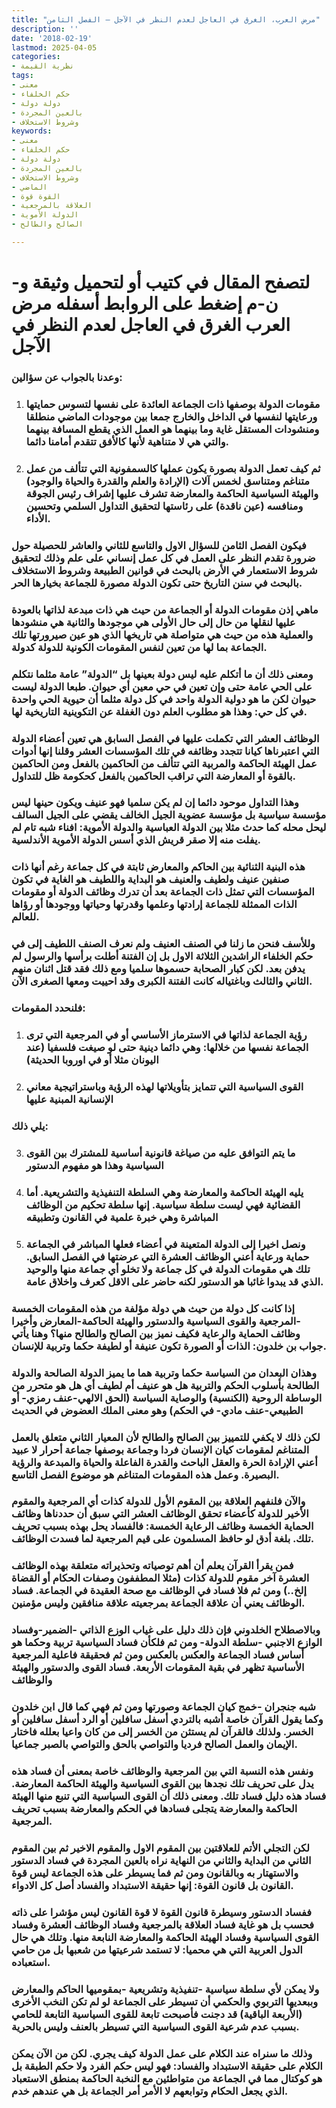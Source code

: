 ```yaml
---
title: "مرض العرب، الغرق في العاجل لعدم النظر في الآجل – الفصل الثامن"
description: ''
date: '2018-02-19'
lastmod: 2025-04-05
categories:
- نظرية القيمة
tags:
- معنى
- حكم الخلفاء
- دولة دولة
- بالعين المجردة
- وشروط الاستخلاف
keywords:
- معنى
- حكم الخلفاء
- دولة دولة
- بالعين المجردة
- وشروط الاستخلاف
- الماضي
- القوة قوة
- العلاقة بالمرجعية
- الدولة الأموية
- الصالح والطالح

---
```

# **لتصفح المقال في كتيب أو لتحميل وثيقة و-ن-م إضغط على الروابط أسفله** **مرض العرب الغرق في العاجل لعدم النظر في الآجل**

### وعدنا بالجواب عن سؤالين:

1. ### مقومات الدولة بوصفها ذات الجماعة العائدة على نفسها لتسوس حمايتها ورعايتها لنفسها في الداخل والخارج جمعا بين موجودات الماضي منطلقا ومنشودات المستقل غاية وما بينهما هو العمل الذي يقطع المسافة بينهما والتي هي لا متناهية لأنها كالأفق تتقدم أمامنا دائما.
2. ### ثم كيف تعمل الدولة بصورة يكون عملها كالسمفونية التي تتألف من عمل متناغم ومتناسق لخمس آلات (الإرادة والعلم والقدرة والحياة والوجود) والهيئة السياسية الحاكمة والمعارضة تشرف عليها إشراف رئيس الجوقة ومنافسه (عين ناقدة) على رئاستها لتحقيق التداول السلمي وتحسين الأداء.

### فيكون الفصل الثامن للسؤال الاول والتاسع للثاني والعاشر للحصيلة حول ضرورة تقدم النظر على العمل في كل عمل إنساني على علم وذلك لتحقيق شروط الاستعمار في الأرض بالبحث في قوانين الطبيعة وشروط الاستخلاف بالبحث في سنن التاريخ حتى تكون الدولة مصورة للجماعة بخيارها الحر.

### ماهي إذن مقومات الدولة أو الجماعة من حيث هي ذات مبدعة لذاتها بالعودة عليها لنقلها من حال إلى حال الأولى هي موجودها والثانية هي منشودها والعملية هذه من حيث هي متواصلة هي تاريخها الذي هو عين صيرورتها تلك الجماعة بما لها من تعين لنفس المقومات الكونية للدولة كدولة.

### ومعنى ذلك أن ما أتكلم عليه ليس دولة بعينها بل “الدولة” عامة مثلما نتكلم على الحي عامة حتى وإن تعين في حي معين أي حيوان. طبعا الدولة ليست حيوان لكن ما هو دولية الدولة واحد في كل دولة مثلما أن حيوية الحي واحدة في كل حي: وهذا هو مطلوب العلم دون الغفلة عن التكوينية التاريخية لها.

### الوظائف العشر التي تكملت عليها في الفصل السابق هي تعين أعضاء الدولة التي اعتبرناها كيانا تتجدد وظائفه في تلك المؤسسات العشر وقلنا إنها أدوات عمل الهيئة الحاكمة والمربية التي تتألف من الحاكمين بالفعل ومن الحاكمين بالقوة أو المعارضة التي تراقب الحاكمين بالفعل كحكومة ظل للتداول.

### وهذا التداول موحود دائما إن لم يكن سلميا فهو عنيف ويكون حينها ليس مؤسسة سياسية بل مؤسسة عضوية الجيل الخالف يقضي على الجيل السالف ليحل محله كما حدث مثلا بين الدولة العباسية والدولة الأموية: افناء شبه تام لم يفلت منه إلا صقر قريش الذي أسس الدولة الأموية الأندلسية.

### هذه البنية الثنائية بين الحاكم والمعارض ثابتة في كل جماعة رغم أنها ذات صنفين عنيف ولطيف والعنيف هو البداية واللطيف هو الغاية في تكون المؤسسات التي تمثل ذات الجماعة بعد أن تدرك وظائف الدولة أو مقومات الذات الممثلة للجماعة إرادتها وعلمها وقدرتها وحياتها ووجودها أو رؤاها للعالم.

### وللأسف فنحن ما زلنا في الصنف العنيف ولم نعرف الصنف اللطيف إلى في حكم الخلفاء الراشدين الثلاثة الاول بل إن الفتنة أطلت برأسها والرسول لم يدفن بعد. لكن كبار الصحابة حسموها سلميا ومع ذلك فقد قتل اثنان منهم الثاني والثالث وباغتياله كانت الفتنة الكبرى وقد احييت ومعها الصغرى الآن.

### فلنحدد المقومات:

1. ### رؤية الجماعة لذاتها في الاسترماز الأساسي أو في المرجعية التي ترى الجماعة نفسها من خلالها: وهي دائما دينية حتى لو صيغت فلسفيا (عند اليونان مثلا أو في اوروبا الحديثة)
2. ### القوى السياسية التي تتمايز بتأويلاتها لهذه الرؤية وباستراتيجية معاني الإنسانية المبنية عليها

### يلي ذلك:

3. ### ما يتم التوافق عليه من صياغة قانونية أساسية للمشترك بين القوى السياسية وهذا هو مفهوم الدستور
4. ### يليه الهيئة الحاكمة والمعارضة وهي السلطة التنفيذية والتشريعية. أما القضائية فهي ليست سلطة سياسية. إنها سلطة تحكيم من الوظائف المباشرة وهي خبرة علمية في القانون وتطبيقه
5. ### ونصل اخيرا إلى الدولة المتعينة في أعضاء فعلها المباشر في الجماعة حماية ورعاية أعني الوظائف العشرة التي عرضتها في الفصل السابق. تلك هي مقومات الدولة في كل جماعة ولا تخلو أي جماعة منها والوحيد الذي قد يبدوا غائبا هو الدستور لكنه حاضر على الاقل كعرف واخلاق عامة.

### إذا كانت كل دولة من حيث هي دولة مؤلفة من هذه المقومات الخمسة -المرجعية والقوى السياسية والدستور والهيئة الحاكمة-المعارض وأخيرا وظائف الحماية والرعاية فكيف نميز بين الصالح والطالح منها؟ وهنا يأتي جواب بن خلدون: الذات أو الصورة تكون عنيفة أو لطيفة حكما وتربية للإنسان.

### وهذان البعدان من السياسة حكما وتربية هما ما يميز الدولة الصالحة والدولة الطالحة بأسلوب الحكم والتربية هل هو عنيف أم لطيف أي هل هو متحرر من الوساطة الروحية (الكنسية) والوصاية السياسة (الحق الالهي-عنف رمزي- أو الطبيعي-عنف مادي- في الحكم) وهو معنى الملك العضوض في الحديث

### لكن ذلك لا يكفي للتمييز بين الصالح والطالح لأن المعيار الثاني متعلق بالعمل المتناغم لمقومات كيان الإنسان فردا وجماعة بوصفها جماعة أحرار لا عبيد أعني الإرادة الحرة والعقل الباحث والقدرة الفاعلة والحياة والمبدعة والرؤية البصيرة. وعمل هذه المقومات المتناغم هو موضوع الفصل التاسع.

### والآن فلنفهم العلاقة بين المقوم الأول للدولة كذات أي المرجعية والمقوم الأخير للدولة كأعضاء تحقق الوظائف العشر التي سبق أن حددناها وظائف الحماية الخمسة وظائف الرعاية الخمسة: فالفساد يحل بهذه بسبب تحريف تلك. بلغة أدق لو حافظ المسلمون على قيم المرجعية لما فسدت الوظائف.

### فمن يقرأ القرآن يعلم أن أهم توصياته وتحذيراته متعلقة بهذه الوظائف العشرة آخر مقوم للدولة كذات (مثلا المطففون وصفات الحكام أو القضاة إلخ..) ومن ثم فلا فساد في الوظائف مع صحة العقيدة في الجماعة. فساد الوظائف يعني أن علاقة الجماعة بمرجعيته علاقة منافقين وليس مؤمنين.

### وبالاصطلاح الخلدوني فإن ذلك دليل على غياب الوزع الذاتي -الضمير-وفساد الوازع الاجنبي -سلطة الدولة- ومن ثم فلكأن فساد السياسية تربية وحكما هو أساس فساد الجماعة والعكس بالعكس ومن ثم فحقيقة فاعلية المرجعية الأساسية تظهر في بقية المقومات الأربعة. فساد القوى والدستور والهيئة والوظائف

### شبه جنجران -خمج كيان الجماعة وصورتها ومن ثم فهي كما قال ابن خلدون وكما يقول القرآن خاصة أشبه بالتردي أسفل سافلين أو الرد أسفل سافلين أو الخسر. ولذلك فالقرآن لم يستثن من الخسر إلى من كان واعيا بعلله فاختار الإيمان والعمل الصالح فرديا والتواصي بالحق والتواصي بالصبر جماعيا.

### ونفس هذه النسبة التي بين المرجعية والوظائف خاصة بمعنى أن فساد هذه يدل على تحريف تلك نجدها بين القوى السياسية والهيئة الحاكمة المعارضة. فساد هذه دليل فساد تلك. ومعنى ذلك أن القوى السياسية التي تنبع منها الهيئة الحاكمة والمعارضة يتجلى فسادها في الحكم والمعارضة بسبب تحريف المرجعية.

### لكن التجلي الأتم للعلاقتين بين المقوم الاول والمقوم الاخير ثم بين المقوم الثاني من البداية والثاني من النهاية نراه بالعين المجردة في فساد الدستور والاستهتار به وبالقانون ومن ثم فما يسيطر على هذه الجماعة ليس قوة القانون بل قانون القوة: إنها حقيقة الاستبداد والفساد أصل كل الادواء.

### ففساد الدستور وسيطرة قانون القوة لا قوة القانون ليس مؤشرا على ذاته فحسب بل هو غاية فساد العلاقة بالمرجعية وفساد الوظائف العشرة وفساد القوى السياسية وفساد الهيئة الحاكمة والمعارضة النابعة منها. وتلك هي حال الدول العربية التي هي محميا: لا تستمد شرعيتها من شعبها بل من حامي استعباده.

### ولا يمكن لأي سلطة سياسية -تنفيذية وتشريعية -بمقوميها الحاكم والمعارض وببعديها التربوي والحكمي أن تسيطر على الجماعة لو لم تكن النخب الأخرى (الأربعة الباقية) قد دجنت فأصبحت تابعة للقوى السياسية التابعة للحامي بسبب عدم شرعية القوى السياسية التي تسيطر بالعنف وليس بالحرية.

### وذلك ما سنراه عند الكلام على عمل الدولة كيف يجري. لكن من الآن يمكن الكلام على حقيقة الاستبداد والفساد: فهو ليس حكم الفرد ولا حكم الطبقة بل هو كوكتال مما في الجماعة من متواطئين مع النخبة الحاكمة بمنطق الاستعباد الذي يجعل الحكام وتوابعهم لا الأمر أمر الجماعة بل هي عندهم خدم.

###
